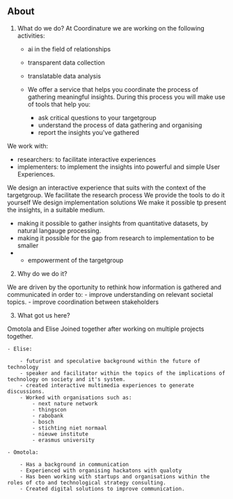 ## About
1. What do we do?
At Coordinature we are working on the following activities:
	- ai in the field of relationships
    - transparent data collection
    - translatable data analysis
    
	- We offer a service that helps you coordinate the process of gathering meaningful insights. During this process you will make use of tools that help you:
		- ask critical questions to your targetgroup
        - understand the process of data gathering and organising
    	- report the insights you've gathered

We work with: 
- researchers: to facilitate interactive experiences
- implementers: to implement the insights into powerful and simple User Experiences.

We design an interactive experience that suits with the context of the targetgroup.
We facilitate the research process
We provide the tools to do it yourself
We design implementation solutions
We make it possible tp present the insights, in a suitable medium.

- making it possible to gather insights from quantitative datasets, by natural langauge processing.
- making it possible for the gap from research to implementation to be smaller
- - empowerment of the targetgroup

2. Why do we do it?

We are driven by the oportunity to rethink how information is gathered and communicated in order to:
    	- improve understanding on relevant societal topics.
    	- improve coordination between stakeholders
       
    
3. What got us here?

Omotola and Elise Joined together after working on multiple projects together.

	- Elise: 
    
    	- futurist and speculative background within the future of technology
        - speaker and facilitator within the topics of the implications of technology on society and it's system.
        - created interactive multimedia experiences to generate discussions.
        - Worked with organisations such as:
        	- next nature network
            - thingscon
            - rabobank
            - bosch
            - stichting niet normaal
            - nieuwe institute
            - erasmus university
            
    - Omotola: 
    
    	- Has a background in communication
        - Experienced with organising hackatons with qualoty
        - Has been working with startups and organisations within the roles of cto and technological strategy consulting.
        - Created digital solutions to improve communication.
